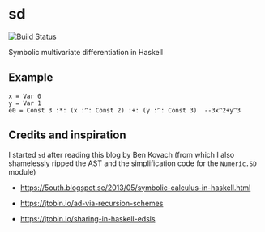 # sd

[![Build Status](https://travis-ci.org/ocramz/sd.png)](https://travis-ci.org/ocramz/sd)

Symbolic multivariate differentiation in Haskell


## Example

    x = Var 0
    y = Var 1
    e0 = Const 3 :*: (x :^: Const 2) :+: (y :^: Const 3)  --3x^2+y^3
    





## Credits and inspiration

I started `sd` after reading this blog by Ben Kovach (from which I also shamelessly ripped the AST and the simplification code for the `Numeric.SD` module)

* https://5outh.blogspot.se/2013/05/symbolic-calculus-in-haskell.html

* https://jtobin.io/ad-via-recursion-schemes

* https://jtobin.io/sharing-in-haskell-edsls
